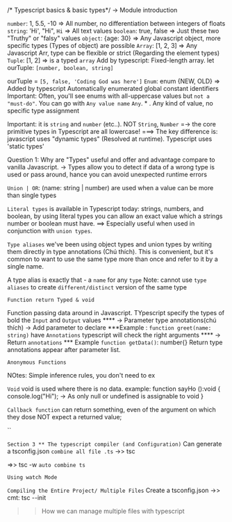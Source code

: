 /* Typescript basics & basic types*/
-> Module introduction

`number`: 1, 5.5, -10    => All number, no differentiation between integers of floats
`string`: 'Hi', "Hi", `Hi`  => All text values
`boolean`: true, false => Just these two "Truthy" or "falsy" values
`object`: {age: 30} => Any Javascript object, more specific types (Types of object) are possible
`Array`: [1, 2, 3] => Any Javascript Arr, type can be flexible or strict (Regarding the element types) 
`Tuple`: [1, 2] => is a typed `array` Add by typescript: Fixed-length array.
let ourTuple: `[number, boolean, string]`

ourTuple = `[5, false, 'Coding God was here']`
`Enum`: enum {NEW, OLD} => Added by typescript Automatically enumerated global constant identifiers 
Important: Often, you'll see enums with all-uppercase values but `not a "must-do"`. You can go with `Any value name`
`Any`. * . Any kind of value, no specific type assignment 
  
Important: it is `string` and `number` (etc..). NOT `String`, `Number`
=-> the core primitive types in Typescript are all lowercase!
===> The key difference is: javascript uses "dynamic types" (Resolved at runtime). Typescript uses 'static types' 

Question 1: Why are "Types" useful and offer and advantage compare to vanilla Javascript.
-> Types allow you to detect if data of a wrong type is used or pass around, hance you can avoid unexpected runtime errors

`Union | OR`: (name: string | number) are used when a value can be more than single types

`Literal types` is available in Typescript today: strings, numbers, and boolean, by using literal types you can allow an exact value which a strings number or boolean must have.
==> Especially useful when used in conjunction with `union types`.

`Type aliases` we've been using object types and union types by writing them directly in type annotations (Chú thích). This is convenient, but it's common to want to use the same type more than once and refer to it by a single name.

A type alias is exactly that - a `name` for any `type`
Note: cannot use `type aliases` to create `different/distinct` version of the same type

`Function return Typed & void`

Function passing data around in Javascript. TYpescript specify the types of bold the `Input` and `Output` values 
**** -> Parameter type annotations(chú thích) -> Add parameter to declare 
***Example : `function greet(name: string)` have `Annotations` typescript will check the right arguments
**** -> Return `annotations` 
*** Example `function getData()`: number{}  Return type annotations appear after parameter list.

`Anonymous Functions`

NOtes: Simple inference rules, you don't need to ex

`Void` void is used where there is no data. 
example:
function sayHo ():void {
    console.log("Hi"); -> As only null or  undefined is assignable to void
}

`Callback function` can return something, even of the argument on which they dose NOT expect a returned value; 

``

`Section 3 ** The typescript compiler (and Configuration)`
Can generate a tsconfig.json
`combine all file .ts` ->> tsc

=>> tsc -w `auto combine ts`

`Using watch Mode`

`Compiling the Entire Project/ Multiple Files`
Create a tsconfig.json ->> cmt: tsc --init



>> How we can manage multiple files with typescript